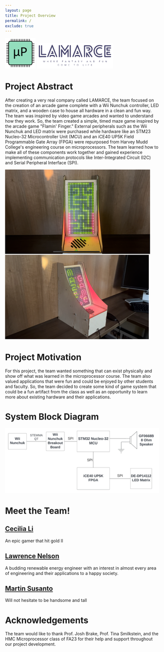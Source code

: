 ```yaml
---
layout: page
title: Project Overview
permalink: /
exclude: true
---
```

<div style="text-align: left">
  <img src="./assets/img/Logo.png" alt="logo" width="100" />
  <img src="./assets/img/LAMARCE_logo.png" alt="logo" width="250" />
</div>

# Project Abstract
After creating a very real company called LAMARCE, the team focused on the creation of an arcade game complete with a Wii Nunchuk controller, LED matrix, and a wooden case to house all hardware in a clean and fun way. The team was inspired by video game arcades and wanted to understand how they work. So, the team created a simple, timed maze game inspired by the arcade game "Flamin' Finger." External peripherals such as the Wii Nunchuk and LED matrix were purchased while hardware like an STM23 Nucleo-32 Microcontroller Unit (MCU) and an iCE40 UP5K Field Programmable Gate Array (FPGA) were repurposed from Harvey Mudd College's engineering course on microprocessors. The team learned how to make all of these components work together and gained experience implementing communication protocols like Inter-Integrated Circuit (I2C) and Serial Peripheral Interface (SPI).

<div style="text-align: left">
  <img src="./assets/img/cabinet2.jpg" alt="logo" height="275" />
  <img src="./assets/img/cabinet1.jpg" alt="logo" height="275" />
</div>

# Project Motivation
For this project, the team wanted something that can exist physically and show off what was learned in the microprocessor course. The team also valued applications that were fun and could be enjoyed by other students and faculty. So, the team decided to create some kind of game system that could be a fun artifact from the class as well as an opportunity to learn more about existing hardware and their applications.

# System Block Diagram
<div style="text-align: left">
  <img src="./assets/schematics/E155 Labs - Project System Block Diagram.jpeg" alt="logo" width="900" />
</div>

# Meet the Team!
## [Cecilia Li](https://www.linkedin.com/in/cecilia-huijie-li-722222243/)
An epic gamer that hit gold II

## [Lawrence Nelson](https://www.linkedin.com/in/lawrence-nelson-62b111237/)
A budding renewable energy engineer with an interest in almost every area of engineering and their applications to a happy society.

## [Martin Susanto](https://www.linkedin.com/in/martin-susanto-310721235/)
Will not hesitate to be handsome and tall

# Acknowledgements
The team would like to thank Prof. Josh Brake, Prof. Tina Smilkstein, and the HMC Microprocessor class of FA23 for their help and support throughout our project development.
